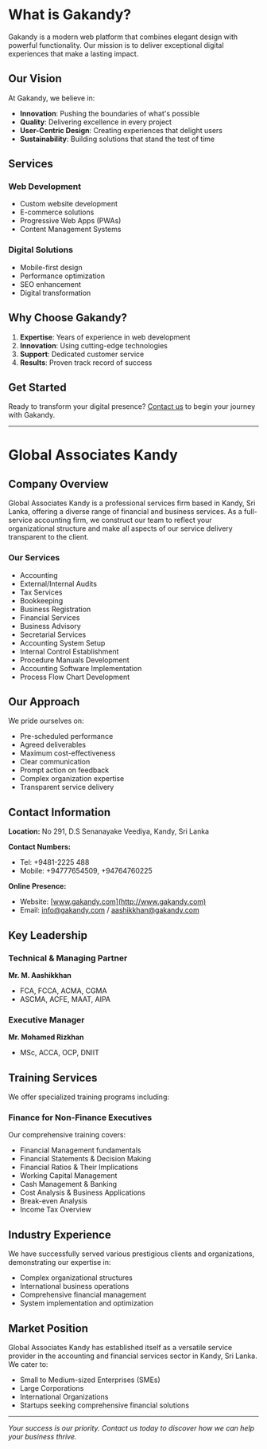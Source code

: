 # What is Gakandy?

Gakandy is a modern web platform that combines elegant design with powerful functionality. Our mission is to deliver exceptional digital experiences that make a lasting impact.

## Our Vision

At Gakandy, we believe in:

- **Innovation**: Pushing the boundaries of what's possible
- **Quality**: Delivering excellence in every project
- **User-Centric Design**: Creating experiences that delight users
- **Sustainability**: Building solutions that stand the test of time

## Services

### Web Development
- Custom website development
- E-commerce solutions
- Progressive Web Apps (PWAs)
- Content Management Systems

### Digital Solutions
- Mobile-first design
- Performance optimization
- SEO enhancement
- Digital transformation

## Why Choose Gakandy?

1. **Expertise**: Years of experience in web development
2. **Innovation**: Using cutting-edge technologies
3. **Support**: Dedicated customer service
4. **Results**: Proven track record of success

## Get Started

Ready to transform your digital presence? [Contact us](#) to begin your journey with Gakandy.

---

# Global Associates Kandy

## Company Overview

Global Associates Kandy is a professional services firm based in Kandy, Sri Lanka, offering a diverse range of financial and business services. As a full-service accounting firm, we construct our team to reflect your organizational structure and make all aspects of our service delivery transparent to the client.

### Our Services
- Accounting
- External/Internal Audits
- Tax Services
- Bookkeeping
- Business Registration
- Financial Services
- Business Advisory
- Secretarial Services
- Accounting System Setup
- Internal Control Establishment
- Procedure Manuals Development
- Accounting Software Implementation
- Process Flow Chart Development

## Our Approach

We pride ourselves on:
- Pre-scheduled performance
- Agreed deliverables
- Maximum cost-effectiveness
- Clear communication
- Prompt action on feedback
- Complex organization expertise
- Transparent service delivery

## Contact Information

**Location:** No 291, D.S Senanayake Veediya, Kandy, Sri Lanka

**Contact Numbers:**
- Tel: +9481-2225 488
- Mobile: +94777654509, +94764760225

**Online Presence:**
- Website: [www.gakandy.com](http://www.gakandy.com)
- Email: info@gakandy.com / aashikkhan@gakandy.com

## Key Leadership

### Technical & Managing Partner
**Mr. M. Aashikkhan**
- FCA, FCCA, ACMA, CGMA
- ASCMA, ACFE, MAAT, AIPA

### Executive Manager
**Mr. Mohamed Rizkhan**
- MSc, ACCA, OCP, DNIIT

## Training Services

We offer specialized training programs including:

### Finance for Non-Finance Executives
Our comprehensive training covers:
- Financial Management fundamentals
- Financial Statements & Decision Making
- Financial Ratios & Their Implications
- Working Capital Management
- Cash Management & Banking
- Cost Analysis & Business Applications
- Break-even Analysis
- Income Tax Overview

## Industry Experience

We have successfully served various prestigious clients and organizations, demonstrating our expertise in:
- Complex organizational structures
- International business operations
- Comprehensive financial management
- System implementation and optimization

## Market Position

Global Associates Kandy has established itself as a versatile service provider in the accounting and financial services sector in Kandy, Sri Lanka. We cater to:
- Small to Medium-sized Enterprises (SMEs)
- Large Corporations
- International Organizations
- Startups seeking comprehensive financial solutions

---

*Your success is our priority. Contact us today to discover how we can help your business thrive.*